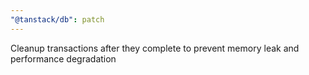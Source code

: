 ```yaml
---
"@tanstack/db": patch
---
```


Cleanup transactions after they complete to prevent memory leak and performance degradation
